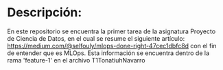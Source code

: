 # Descripción:

En este repositorio se encuentra la primer tarea de la asignatura Proyecto de Ciencia de Datos, en el cual se resume el siguiente artículo: https://medium.com/@selfouly/mlops-done-right-47cec1dbfc8d con el fin de entender que es MLOps. Esta información se encuentra dentro de la rama 'feature-1' en el archivo T1TonatiuhNavarro


